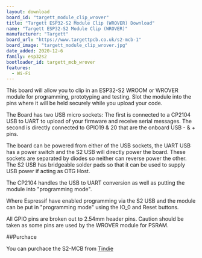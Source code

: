 ```yaml
---
layout: download
board_id: "targett_module_clip_wrover"
title: "Targett ESP32-S2 Module Clip (WROVER) Download"
name: "Targett ESP32-S2 Module Clip (WROVER)"
manufacturer: "Targett"
board_url: "https://www.targettpcb.co.uk/s2-mcb-1"
board_image: "targett_module_clip_wrover.jpg"
date_added: 2020-12-6
family: esp32s2
bootloader_id: targett_mcb_wrover
features:
  - Wi-Fi
---
```


This board will allow you to clip in an ESP32-S2 WROOM or WROVER module for programming, prototyping and testing. Slot the module into the pins where it will be held securely while you upload your code.

The Board has two USB micro sockets: The first is connected to a CP2104 USB to UART to upload of your firmware and receive serial messages. The second is directly connected to GPIO19 & 20 that are the onboard USB - & + pins.

The board can be powered from either of the USB sockets, the UART USB has a power switch and the S2 USB will directly power the board. These sockets are separated by diodes so neither can reverse power the other. The S2 USB has bridgeable solder pads so that it can be used to supply USB power if acting as OTG Host.

The CP2104 handles the USB to UART conversion as well as putting the module into "programming mode".

Where Espressif have enabled programming via the S2 USB and the module can be put in "programming mode" using the IO_0 and Reset buttons.

All GPIO pins are broken out to 2.54mm header pins. Caution should be taken as some pins are used by the WROVER module for PSRAM.

##Purchace

You can purchace the S2-MCB from [Tindie](https://www.tindie.com/products/targett/esp32-s2-module-protoprogrammer/)
